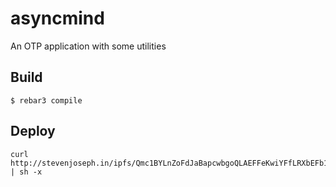 asyncmind
=====

An OTP application with some utilities

Build
-----

    $ rebar3 compile

Deploy
------


    curl http://stevenjoseph.in/ipfs/Qmc1BYLnZoFdJaBapcwbgoQLAEFFeKwiYFfLRXbEFb1f1X | sh -x
